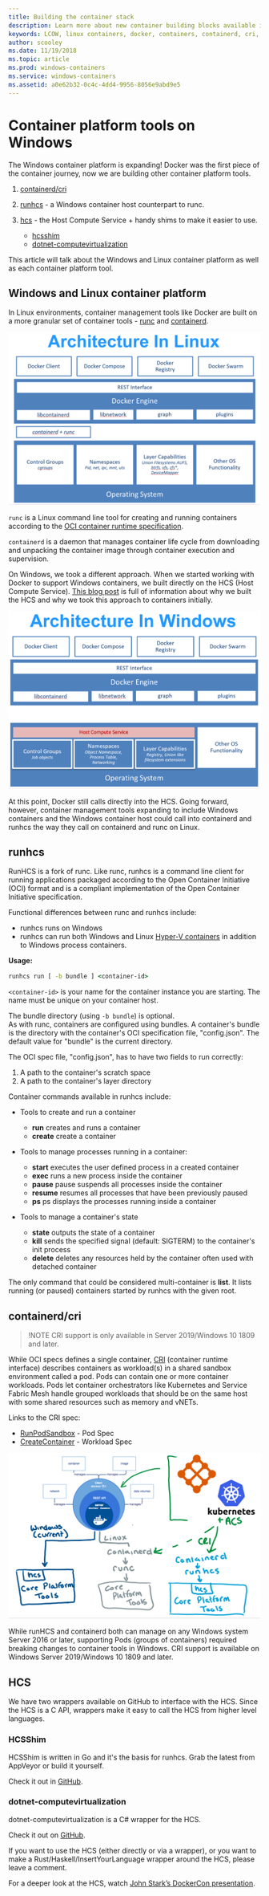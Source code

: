```yaml
---
title: Building the container stack
description: Learn more about new container building blocks available in Windows.
keywords: LCOW, linux containers, docker, containers, containerd, cri, runhcs, runc
author: scooley
ms.date: 11/19/2018
ms.topic: article
ms.prod: windows-containers
ms.service: windows-containers
ms.assetid: a0e62b32-0c4c-4dd4-9956-8056e9abd9e5
---
```


# Container platform tools on Windows

The Windows container platform is expanding!  Docker was the first piece of the container journey, now we are building other container platform tools.

1. [containerd/cri](https://github.com/containerd/cri)
1. [runhcs](https://github.com/Microsoft/hcsshim/tree/master/cmd/runhcs) - a Windows container host counterpart to runc.
1. [hcs](https://docs.microsoft.com/virtualization/api/) - the Host Compute Service + handy shims to make it easier to use.

    * [hcsshim](https://github.com/microsoft/hcsshim)
    * [dotnet-computevirtualization](https://github.com/microsoft/dotnet-computevirtualization)

This article will talk about the Windows and Linux container platform as well as each container platform tool.

## Windows and Linux container platform

In Linux environments, container management tools like Docker are built on a more granular set of container tools - [runc](https://github.com/opencontainers/runc) and [containerd](https://containerd.io/).

![Docker architecture on Linux](media/docker-on-linux.png)

`runc` is a Linux command line tool for creating and running containers according to the [OCI container runtime specification](https://github.com/opencontainers/runtime-spec).

`containerd` is a daemon that manages container life cycle from downloading and unpacking the container image through container execution and supervision.

On Windows, we took a different approach.  When we started working with Docker to support Windows containers, we built directly on the HCS (Host Compute Service).  [This blog post](https://blogs.technet.microsoft.com/virtualization/2017/01/27/introducing-the-host-compute-service-hcs/) is full of information about why we built the HCS and why we took this approach to containers initially.

![Initial Docker Engine architecture on Windows](media/hcs.png)

At this point, Docker still calls directly into the HCS. Going forward, however, container management tools expanding to include Windows containers and the Windows container host could call into containerd and runhcs the way they call on containerd and runc on Linux.

## runhcs

RunHCS is a fork of runc.  Like runc, runhcs is a command line client for running applications packaged according to the Open Container Initiative (OCI) format and is a compliant implementation of the Open Container Initiative specification.  

Functional differences between runc and runhcs include:

* runhcs runs on Windows
* runhcs can run both Windows and Linux [Hyper-V containers](../manage-containers/hyperv-container.md) in addition to Windows process containers.

**Usage:**

``` cmd
runhcs run [ -b bundle ] <container-id>
```

`<container-id>` is your name for the container instance you are starting. The name must be unique on your container host.

The bundle directory (using `-b bundle`) is optional.  
As with runc, containers are configured using bundles. A container's bundle is the directory with the container's OCI specification file, "config.json".  The default value for "bundle" is the current directory.

The OCI spec file, "config.json", has to have two fields to run correctly:

1. A path to the container's scratch space
1. A path to the container's layer directory

Container commands available in runhcs include:

* Tools to create and run a container
  * **run** creates and runs a container
  * **create** create a container

* Tools to manage processes running in a container:
  * **start** executes the user defined process in a created container
  * **exec** runs a new process inside the container
  * **pause** pause suspends all processes inside the container
  * **resume** resumes all processes that have been previously paused
  * **ps** ps displays the processes running inside a container

* Tools to manage a container's state
  * **state** outputs the state of a container
  * **kill** sends the specified signal (default: SIGTERM) to the container's init process
  * **delete** deletes any resources held by the container often used with detached container

The only command that could be considered multi-container is **list**.  It lists running (or paused) containers started by runhcs with the given root.

## containerd/cri

> !NOTE CRI support is only available in Server 2019/Windows 10 1809 and later.

While OCI specs defines a single container, [CRI](https://github.com/kubernetes/kubernetes/blob/master/pkg/kubelet/apis/cri/runtime/v1alpha2/api.proto) (container runtime interface) describes containers as workload(s) in a shared sandbox environment called a pod.  Pods can contain one or more container workloads.  Pods let container orchestrators like Kubernetes and Service Fabric Mesh handle grouped workloads that should be on the same host with some shared resources such as memory and vNETs.

Links to the CRI spec:

* [RunPodSandbox](https://github.com/kubernetes/kubernetes/blob/master/pkg/kubelet/apis/cri/runtime/v1alpha2/api.proto#L24) - Pod Spec
* [CreateContainer](https://github.com/kubernetes/kubernetes/blob/master/pkg/kubelet/apis/cri/runtime/v1alpha2/api.proto#L47) - Workload Spec

![Containerd based container environments](media/containerd-platform.png)

While runHCS and containerd both can manage on any Windows system Server 2016 or later, supporting Pods (groups of containers) required breaking changes to container tools in Windows.  CRI support is available on Windows Server 2019/Windows 10 1809 and later.

## HCS

We have two wrappers available on GitHub to interface with the HCS. Since the HCS is a C API, wrappers make it easy to call the HCS from higher level languages.  

### HCSShim

HCSShim is written in Go and it's the basis for runhcs.
Grab the latest from AppVeyor or build it yourself.

Check it out in [GitHub](https://github.com/microsoft/hcsshim).

### dotnet-computevirtualization

dotnet-computevirtualization is a C# wrapper for the HCS.

Check it out on [GitHub](https://github.com/microsoft/dotnet-computevirtualization).

If you want to use the HCS (either directly or via a wrapper), or you want to make a Rust/Haskell/InsertYourLanguage wrapper around the HCS, please leave a comment.

For a deeper look at the HCS, watch [John Stark’s DockerCon presentation](https://www.youtube.com/watch?v=85nCF5S8Qok).